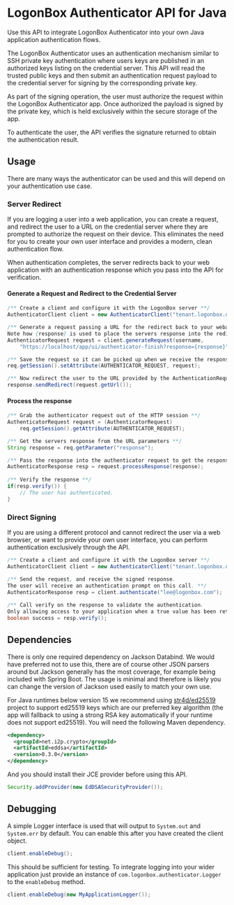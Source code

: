 # LogonBox Authenticator API for Java

Use this API to integrate LogonBox Authenticator into your own Java application authentication flows.  

The LogonBox Authenticator uses an authentication mechanism similar to SSH private key authentication where users keys are published in an authorized keys listing on the credential server. This API will read the trusted public keys and then submit an authentication request payload to the credential server for signing by the corresponding private key. 

As part of the signing operation, the user must authorize the request within the LogonBox Authenticator app. Once authorized the payload is signed by the private key, which is held exclusively within the secure storage of the app. 

To authenticate the user, the API verifies the signature returned to obtain the authentication result. 

## Usage

There are many ways the authenticator can be used and this will depend on your authentication use case. 

### Server Redirect

If you are logging a user into a web application, you can create a request, and redirect the user to a URL on the credential server where they are prompted to authorize the request on their device. This eliminates the need for you to create your own user interface and provides a modern, clean authentication flow. 

When authentication completes, the server redirects back to your web application with an authentication response which you pass into the API for verification. 

#### Generate a Request and Redirect to the Credential Server
```java
/** Create a client and configure it with the LogonBox server **/
AuthenticatorClient client = new AuthenticatorClient("tenant.logonbox.directory");

/** Generate a request passing a URL for the redirect back to your webapp.
Note how {response} is used to place the servers response into the redirected URL **/
AuthenticatorRequest request = client.generateRequest(username,
    "https://localhost/app/ui/authenticator-finish?response={response}");

/** Save the request so it can be picked up when we receive the response **/
req.getSession().setAttribute(AUTHENTICATOR_REQUEST, request);

/** Now redirect the user to the URL provided by the AuthenticationRequest **/
response.sendRedirect(request.getUrl());
```

#### Process the response
```java
/** Grab the authenticator request out of the HTTP session **/
AuthenticatorRequest request = (AuthenticatorRequest) 
    req.getSession().getAttribute(AUTHENTICATOR_REQUEST);

/** Get the servers response from the URL parameters **/
String response = req.getParameter("response");

/** Pass the response into the authenticator request to get the response. **/
AuthenticatorResponse resp = request.processResponse(response);
			
/** Verify the response **/
if(resp.verify()) {
    // The user has authenticated.
}
```


### Direct Signing

If you are using a different protocol and cannot redirect the user via a web browser, or want to provide your own user interface, you can perform authentication exclusively through the API. 

```java
/** Create a client and configure it with the LogonBox server **/
AuthenticatorClient client = new AuthenticatorClient("tenant.logonbox.directory");

/** Send the request, and receive the signed response. 
The user will receive an authentication prompt on this call. **/
AuthenticatorResponse resp = client.authenticate("lee@logonbox.com");
	
/** Call verify on the response to validate the authentication. 
Only allowing access to your application when a true value has been returned. **/
boolean success = resp.verify();
```

## Dependencies

There is only one required dependency on Jackson Databind. We would have preferred not to use this, there are of course other JSON parsers around but Jackson generally has the most coverage, for example being included with Spring Boot. The usage is minimal and therefore is likely you can change the version of Jackson used easily to match your own use.

For Java runtimes below version 15 we recommend using [str4d/ed25519](https://github.com/str4d/ed25519-java) project to support ed25519 keys which are our preferred key algorithm (the app will fallback to using a strong RSA key automatically if your runtime does not support ed25519). You will need the following Maven dependency.

```xml
<dependency>
  <groupId>net.i2p.crypto</groupId>
  <artifactId>eddsa</artifactId>
  <version>0.3.0</version>
</dependency>
```

And you should install their JCE provider before using this API.

```java
Security.addProvider(new EdDSASecurityProvider());
```

## Debugging

A simple Logger interface is used that will output to `System.out` and `System.err` by default. You can enable this after you have created the client object.

```java
client.enableDebug();
```

This should be sufficient for testing. To integrate logging into your wider application just provide an instance of `com.logonbox.authenticator.Logger` to the `enableDebug` method.

```java
client.enableDebug(new MyApplicationLogger());
```
